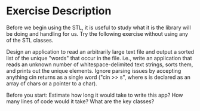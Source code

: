 Exercise Description
====================

Before we begin using the STL, it is useful to study what it is the library will be doing and handling for us. Try the following exercise without using any of the STL classes.

Design an application to read an arbitrarily large text file and output a sorted list of the unique "words" that occur in the file. i.e., write an application that reads an unknown number of whitespace-delimited text strings, sorts them, and prints out the unique elements. Ignore parsing issues by accepting anything cin returns as a single word ("cin >> s", where s is declared as an array of chars or a pointer to a char).

Before you start: Estimate how long it would take to write this app? How many lines of code would it take? What are the key classes?
